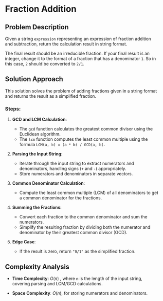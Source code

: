 # Fraction Addition

## Problem Description

Given a string `expression` representing an expression of fraction addition and subtraction, return the calculation result in string format.

The final result should be an irreducible fraction. If your final result is an integer, change it to the format of a fraction that has a denominator `1`. So in this case, `2` should be converted to `2/1`.

## Solution Approach

This solution solves the problem of adding fractions given in a string format and returns the result as a simplified fraction.

### Steps:
1. **GCD and LCM Calculation**:
   - The `gcd` function calculates the greatest common divisor using the Euclidean algorithm.
   - The `lcm` function computes the least common multiple using the formula `LCM(a, b) = (a * b) / GCD(a, b)`.

2. **Parsing the Input String**:
   - Iterate through the input string to extract numerators and denominators, handling signs (`+` and `-`) appropriately.
   - Store numerators and denominators in separate vectors.

3. **Common Denominator Calculation**:
   - Compute the least common multiple (LCM) of all denominators to get a common denominator for the fractions.

4. **Summing the Fractions**:
   - Convert each fraction to the common denominator and sum the numerators.
   - Simplify the resulting fraction by dividing both the numerator and denominator by their greatest common divisor (GCD).

5. **Edge Case**:
   - If the result is zero, return `"0/1"` as the simplified fraction.

## Complexity Analysis

- **Time Complexity**:  $O(n)$ , where `n` is the length of the input string, covering parsing and LCM/GCD calculations.

- **Space Complexity**: $O(n)$, for storing numerators and denominators.
